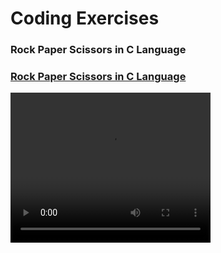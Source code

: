 # Coding Exercises
### Rock Paper Scissors in C Language
### [Rock Paper Scissors in C Language ](https://github.com/srimantb/Programming/blob/main/Rock_Paper_Scissors.c)
<video src="rpc2.mp4" width="320" height="240" controls></video>
